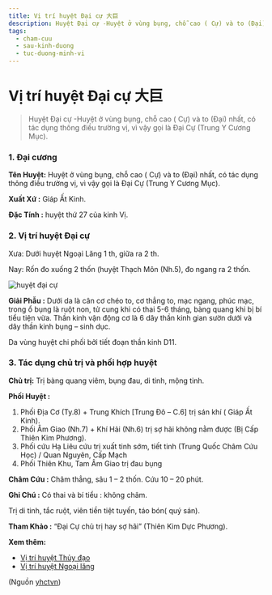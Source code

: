 ```yaml
---
title: Vị trí huyệt Đại cự 大巨
description: Huyệt Đại cự -Huyệt ở vùng bụng, chỗ cao ( Cự) và to (Đại) nhất, có tác dụng thông điều trường vị, vì vậy gọi là Đại Cự (Trung Y Cương Mục).
tags:
  - cham-cuu
  - sau-kinh-duong
  - tuc-duong-minh-vi
---
```


# Vị trí huyệt Đại cự 大巨 

> Huyệt Đại cự -Huyệt ở vùng bụng, chỗ cao ( Cự) và to (Đại) nhất, có tác dụng thông điều trường vị, vì vậy gọi là Đại Cự (Trung Y Cương Mục).

### 1. Đại cương

**Tên Huyệt:** Huyệt ở vùng bụng, chỗ cao ( Cự) và to (Đại) nhất, có tác dụng thông điều trường vị, vì vậy gọi là Đại Cự (Trung Y Cương Mục).

**Xuất Xứ :** Giáp Ất Kinh.

**Đặc Tính :** huyệt thứ 27 của kinh Vị.

### 2. Vị trí huyệt Đại cự

Xưa: Dưới huyệt Ngoại Lăng 1 th, giữa ra 2 th.

Nay: Rốn đo xuống 2 thốn (huyệt Thạch Môn (Nh.5), đo ngang ra 2 thốn.

![huyệt đại cự](/imgs/yhctvn/huyet-dai-cu-300x169.jpg)

**Giải Phẫu :** Dưới da là cân cơ chéo to, cơ thẳng to, mạc ngang, phúc mạc, trong ổ bụng là ruột non, tử cung khi có thai 5-6 tháng, bàng quang khi bị bí tiểu tiện vừa. Thần kinh vận động cơ là 6 dây thần kinh gian sườn dưới và dây thần kinh bụng – sinh dục.

Da vùng huyệt chi phối bởi tiết đoạn thần kinh D11.

### 3. Tác dụng chủ trị và phối hợp huyệt

**Chủ trị:** Trị bàng quang viêm, bụng đau, di tinh, mộng tinh.

**Phối Huyệt :**

1. Phối Địa Cơ (Ty.8) + Trung Khích [Trung Đô – C.6] trị sán khí ( Giáp Ất Kinh).
2. Phối Âm Giao (Nh.7) + Khí Hải (Nh.6) trị sợ hãi không nằm được (Bị Cấp Thiên Kim Phương).
3. Phối cứu Hạ Liêu cứu trị xuất tinh sớm, tiết tinh (Trung Quốc Châm Cứu Học) / Quan Nguyên, Cấp Mạch
4. Phối Thiên Khu, Tam Âm Giao trị đau bụng

**Châm Cứu :** Châm thẳng, sâu 1 – 2 thốn. Cứu 10 – 20 phút.

**Ghi Chú :** Có thai và bí tiểu : không châm.

Trị di tinh, tắc ruột, viên tiền tiệt tuyến, táo bón( quý sán).

**Tham Khảo :** “Đại Cự chủ trị hay sợ hãi” (Thiên Kim Dực Phương).

**Xem thêm:**

* [Vị trí huyệt Thủy đạo](/yhctvn/vi-tri-huyet-thuy-dao)
* [Vị trí huyệt Ngoại lăng](/yhctvn/vi-tri-huyet-ngoai-lang)

(Nguồn <a href="https://yhctvn.com/vi-tri-huyet-dai-cu/" target="_blank">yhctvn</a>)
